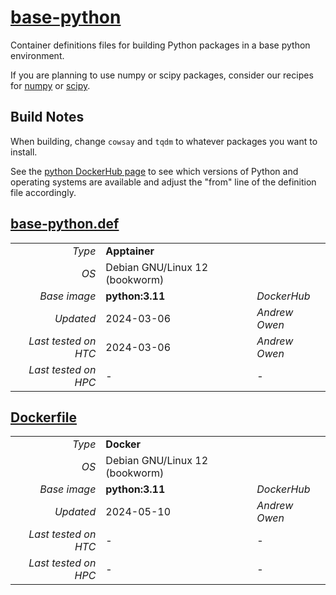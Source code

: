# [base-python](/software/Python/base-python)

Container definitions files for building Python packages in a base python
environment.

If you are planning to use numpy or scipy packages, consider our recipes for [numpy](../numpy) or [scipy](../scipy).

## Build Notes

When building, change `cowsay` and `tqdm` to whatever packages you want to install.

See the [python DockerHub page](https://hub.docker.com/_/python/tags) to see 
which versions of Python and operating systems are available and adjust the 
"from" line of the definition file accordingly.

## [base-python.def](base-python.def)

| | | |
| ---: | :--- | :--- |
| *Type* | **Apptainer** | |
| *OS* | Debian GNU/Linux 12 (bookworm) | |
| *Base image* | **python:3.11** | *DockerHub* |
| *Updated* | 2024-03-06 | *Andrew Owen* |
| *Last tested on HTC* | 2024-03-06 | *Andrew Owen* |
| *Last tested on HPC* | - | - |

## [Dockerfile](Dockerfile)

| | | |
| ---: | :--- | :--- |
| *Type* | **Docker** | |
| *OS* | Debian GNU/Linux 12 (bookworm) | |
| *Base image* | **python:3.11** | *DockerHub* |
| *Updated* | 2024-05-10 | *Andrew Owen* |
| *Last tested on HTC* | - | - |
| *Last tested on HPC* | - | - |
